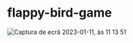 # flappy-bird-game

![Captura de ecrã 2023-01-11, às 11 13 51](https://user-images.githubusercontent.com/18505083/211779085-25ffb721-1bb5-47a6-8278-0e2956578aba.png)
